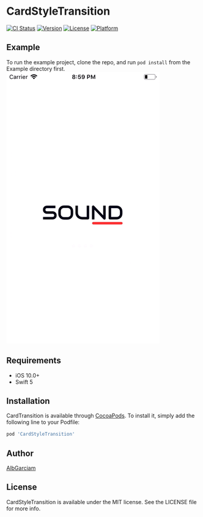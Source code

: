 # CardStyleTransition

[![CI Status](https://img.shields.io/travis/alb.garciam@gmail.com/CardTransition.svg?style=flat)](https://travis-ci.org/alb.garciam@gmail.com/CardTransition)
[![Version](https://img.shields.io/cocoapods/v/CardTransition.svg?style=flat)](https://cocoapods.org/pods/CardStyleTransition)
[![License](https://img.shields.io/cocoapods/l/CardTransition.svg?style=flat)](https://cocoapods.org/pods/CardStyleTransition)
[![Platform](https://img.shields.io/cocoapods/p/CardTransition.svg?style=flat)](https://cocoapods.org/pods/CardStyleTransition)

## Example

To run the example project, clone the repo, and run `pod install` from the Example directory first.
![](https://github.com/AlbGarciam/CardTransition/blob/master/animation.gif)

## Requirements
* iOS 10.0+
* Swift 5

## Installation

CardTransition is available through [CocoaPods](https://cocoapods.org). To install
it, simply add the following line to your Podfile:

```ruby
pod 'CardStyleTransition'
```

## Author

[AlbGarciam](https://github.com/AlbGarciam)

## License

CardStyleTransition is available under the MIT license. See the LICENSE file for more info.
